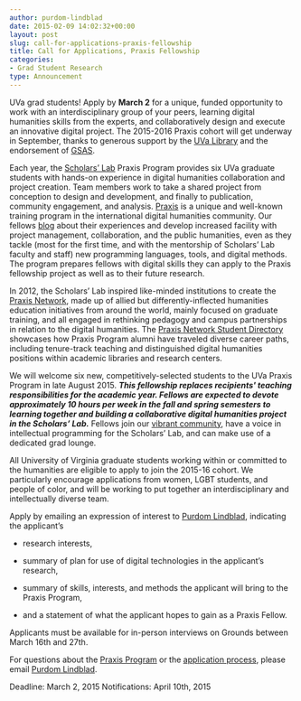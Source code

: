 ```yaml
---
author: purdom-lindblad
date: 2015-02-09 14:02:32+00:00
layout: post
slug: call-for-applications-praxis-fellowship
title: Call for Applications, Praxis Fellowship
categories:
- Grad Student Research
type: Announcement
---
```


UVa grad students! Apply by **March 2** for a unique, funded opportunity to work with an interdisciplinary group of your peers, learning digital humanities skills from the experts, and collaboratively design and execute an innovative digital project. The 2015-2016 Praxis cohort will get underway in September, thanks to generous support by the [UVa Library](http://www.library.virginia.edu/) and the endorsement of [GSAS](http://gsas.virginia.edu/).

Each year, the [Scholars’ Lab](http://scholarslab.org/) Praxis Program provides six UVa graduate students with hands-on experience in digital humanities collaboration and project creation. Team members work to take a shared project from conception to design and development, and finally to publication, community engagement, and analysis. [Praxis](http://praxis.scholarslab.org/) is a unique and well-known training program in the international digital humanities community. Our fellows [blog](http://scholarslab.org/archives/) about their experiences and develop increased facility with project management, collaboration, and the public humanities, even as they tackle (most for the first time, and with the mentorship of Scholars’ Lab faculty and staff) new programming languages, tools, and digital methods. The program prepares fellows with digital skills they can apply to the Praxis fellowship project as well as to their future research.

In 2012, the Scholars’ Lab inspired like-minded institutions to create the [Praxis Network](http://praxis-network.org/), made up of allied but differently-inflected humanities education initiatives from around the world, mainly focused on graduate training, and all engaged in rethinking pedagogy and campus partnerships in relation to the digital humanities. The [Praxis Network Student Directory](http://praxis-network.org/students) showcases how Praxis Program alumni have traveled diverse career paths, including tenure-track teaching and distinguished digital humanities positions within academic libraries and research centers.

We will welcome six new, competitively-selected students to the UVa Praxis Program in late August 2015. _**This fellowship replaces recipients' teaching responsibilities for the academic year. Fellows are expected to devote approximately 10 hours per week in the fall and spring semesters to learning together and building a collaborative digital humanities project in the Scholars’ Lab.**_ Fellows join our [vibrant community](http://scholarslab.org/people/), have a voice in intellectual programming for the Scholars’ Lab, and can make use of a dedicated grad lounge.

All University of Virginia graduate students working within or committed to the humanities are eligible to apply to join the 2015-16 cohort. We particularly encourage applications from women, LGBT students, and people of color, and will be working to put together an interdisciplinary and intellectually diverse team.

Apply by emailing an expression of interest to [Purdom Lindblad](mailto:jpl8e@virginia.edu), indicating the applicant’s



	
  * research interests,

	
  * summary of plan for use of digital technologies in the applicant’s research,

	
  * summary of skills, interests, and methods the applicant will bring to the Praxis Program,

	
  * and a statement of what the applicant hopes to gain as a Praxis Fellow.


Applicants must be available for in-person interviews on Grounds between March 16th and 27th.

For questions about the [Praxis Program](http://praxis.scholarslab.org) or the [application process](http://scholarslab.org/graduate-fellowships/), please email [Purdom Lindblad](mailto:jpl8e@virginia.edu).

Deadline: March 2, 2015
Notifications: April 10th, 2015
